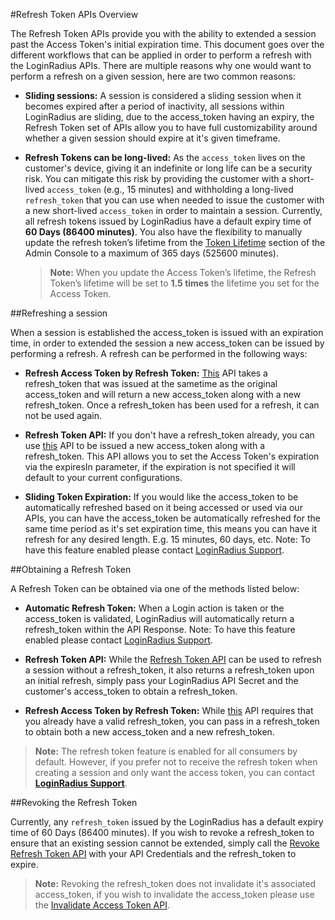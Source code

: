 #Refresh Token APIs Overview

The Refresh Token APIs provide you with the ability to extended a session past the Access Token's initial expiration time. This document goes over the different workflows that can be applied in order to perform a refresh with the LoginRadius APIs.
There are multiple reasons why one would want to perform a refresh on a given session, here are two common reasons:

- **Sliding sessions:** A session is considered a sliding session when it becomes expired after a period of inactivity, all sessions within LoginRadius are sliding, due to the access_token having an expiry, the Refresh Token set of APIs allow you to have full customizability around whether a given session should expire at it's given timeframe.

- **Refresh Tokens can be long-lived:** As the `access_token` lives on the customer's device, giving it an indefinite or long life can be a security risk. You can mitigate this risk by providing the customer with a short-lived `access_token` (e.g., 15 minutes) and withholding a long-lived `refresh_token` that you can use when needed to issue the customer with a new short-lived `access_token` in order to maintain a session. Currently, all refresh tokens issued by LoginRadius have a default expiry time of **60 Days (86400 minutes)**. You also have the flexibility to manually update the refresh token’s lifetime from the [Token Lifetime](https://adminconsole.loginradius.com/platform-security/account-protection/session-management/token-lifetime) section of the Admin Console to a maximum of 365 days (525600 minutes).

    > **Note:** When you update the Access Token’s lifetime, the Refresh Token’s lifetime will be set to **1.5 times** the lifetime you set for the Access Token.


##Refreshing a session

When a session is established the access_token is issued with an expiration time, in order to extended the session a new access_token can be issued by performing a refresh. A refresh can be performed in the following ways:

- **Refresh Access Token by Refresh Token:** [This](/api/v2/customer-identity-api/refresh-token/refresh-access-token-by-refresh-token) API takes a refresh_token that was issued at the sametime as the original access_token and will return a new access_token along with a new refresh_token. Once a refresh_token has been used for a refresh, it can not be used again. 

- **Refresh Token API:** If you don't have a refresh_token already, you can use [this](/api/v2/customer-identity-api/refresh-token/refresh-token) API to be issued a new access_token along with a refresh_token. This API allows you to set the Access Token's expiration via the expiresIn parameter, if the expiration is not specified it will default to your current configurations.

- **Sliding Token Expiration:** If you would like the access_token to be automatically refreshed based on it being accessed or used via our APIs, you can have the access_token be automatically refreshed for the same time period as it's set expiration time, this means you can have it refresh for any desired length. E.g. 15 minutes, 60 days, etc. Note: To have this feature enabled please contact [LoginRadius Support](https://adminconsole.loginradius.com/support/tickets/open-a-new-ticket).

##Obtaining a Refresh Token

A Refresh Token can be obtained via one of the methods listed below:

- **Automatic Refresh Token:** When a Login action is taken or the access_token is validated, LoginRadius will automatically return a refresh_token within the API Response. Note: To have this feature enabled please contact [LoginRadius Support](https://adminconsole.loginradius.com/support/tickets/open-a-new-ticket).

- **Refresh Token API:** While the [Refresh Token API](/api/v2/customer-identity-api/refresh-token/refresh-token) can be used to refresh a session without a refresh_token, it also returns a refresh_token upon an initial refresh, simply pass your LoginRadius API Secret and the customer's access_token to obtain a refresh_token. 

- **Refresh Access Token by Refresh Token:** While [this](/api/v2/customer-identity-api/refresh-token/refresh-access-token-by-refresh-token) API requires that you already have a valid refresh_token, you can pass in a refresh_token to obtain both a new access_token and a new refresh_token.

> **Note:** The refresh token feature is enabled for all consumers  by default. However, if you prefer not to receive the refresh token when creating a session and only want the access token, you can contact [**LoginRadius Support**](https://adminconsole.loginradius.com/support/tickets/open-a-new-ticket).

##Revoking the Refresh Token

Currently, any `refresh_token` issued by the LoginRadius has a default expiry time of 60 Days (86400 minutes). If you wish to revoke a refresh_token to ensure that an existing session cannot be extended, simply call the [Revoke Refresh Token API](/api/v2/customer-identity-api/refresh-token/revoke-refresh-token) with your API Credentials and the refresh_token to expire.

> **Note:** Revoking the refresh_token does not invalidate it's associated access_token, if you wish to invalidate the access_token please use the [Invalidate Access Token API](/api/v2/customer-identity-api/authentication/auth-invalidate-access-token).

